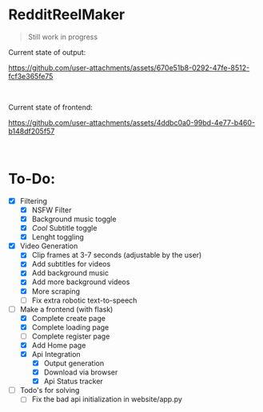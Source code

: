 # RedditReelMaker

>Still work in progress


Current state of output:


https://github.com/user-attachments/assets/670e51b8-0292-47fe-8512-fcf3e365fe75


<br>

Current state of frontend:

https://github.com/user-attachments/assets/4ddbc0a0-99bd-4e77-b460-b148df205f57

<br>

# To-Do:

- [X] Filtering <br>
  - [X] NSFW Filter <br>
  - [X] Background music toggle <br>
  - [X] *Cool* Subtitle toggle <br>
  - [X] Lenght toggling
- [X] Video Generation
  - [X] Clip frames at 3-7 seconds (adjustable by the user) 
  - [X] Add subtitles for videos <br>
  - [X] Add background music  <br>
  - [X] Add more background videos
  - [X] More scraping
  - [ ] Fix extra robotic text-to-speech   
- [ ] Make a frontend (with flask) <br>
  - [X] Complete create page
  - [X] Complete loading page
  - [ ] Complete register page
  - [X] Add Home page
  - [X] Api Integration 
    - [X] Output generation
    - [X] Download via browser
    - [X] Api Status tracker
       
- [ ] Todo's for solving
  - [ ] Fix the bad api initialization in website/app.py  
